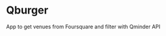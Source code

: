 # Qburger
App to get venues from Foursquare and filter with Qminder API



<br>
<img height="700" scr="https://github.com/kubzero/Qburger/blob/master/Qburger/Qburger/Assets.xcassets/AppIcon.appiconset/Icon-1024.png?raw=true" /> 
<br>
